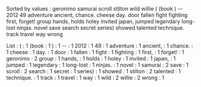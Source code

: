 Sorted by values :
geronimo samurai scroll stilton wild willie ( (book ) -- 2012 49 adventure ancient, chance. cheese day. door fallen fight fighting first, forget! group hands, holds holey invited japan, jumped legendary long-lost ninjas. novel save search secret series) showed talented technique. track travel way wrong 

List :
( : 1
(book : 1
) : 1
-- : 1
2012 : 1
49 : 1
adventure : 1
ancient, : 1
chance. : 1
cheese : 1
day. : 1
door : 1
fallen : 1
fight : 1
fighting : 1
first, : 1
forget! : 1
geronimo : 2
group : 1
hands, : 1
holds : 1
holey : 1
invited : 1
japan, : 1
jumped : 1
legendary : 1
long-lost : 1
ninjas. : 1
novel : 1
samurai : 2
save : 1
scroll : 2
search : 1
secret : 1
series) : 1
showed : 1
stilton : 2
talented : 1
technique. : 1
track : 1
travel : 1
way : 1
wild : 2
willie : 2
wrong : 1
